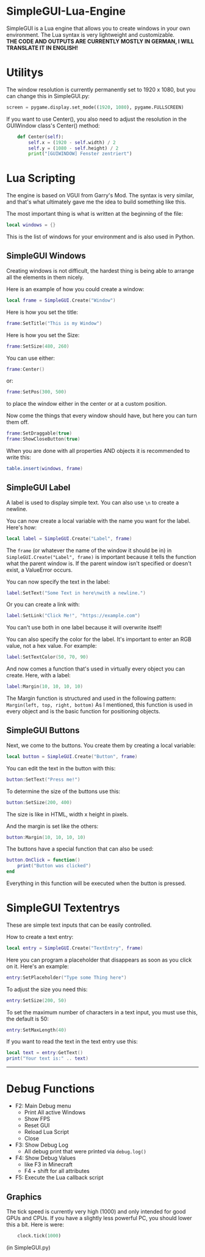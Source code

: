 # SimpleGUI-Lua-Engine
SimpleGUI is a Lua engine that allows you to create windows in your own environment. The Lua syntax is very lightweight and customizable. \
**THE CODE AND OUTPUTS ARE CURRENTLY MOSTLY IN GERMAN, I WILL TRANSLATE IT IN ENGLISH!**

# Utilitys
The window resolution is currently permanently set to 1920 x 1080, but you can change this in SimpleGUI.py:
````python
screen = pygame.display.set_mode((1920, 1080), pygame.FULLSCREEN)
````
 If you want to use Center(), you also need to adjust the resolution in the GUIWindow class's Center() method:
````python
    def Center(self):
        self.x = (1920 - self.width) / 2
        self.y = (1080 - self.height) / 2
        print("[GUIWINDOW] Fenster zentriert") 
````

# Lua Scripting
The engine is based on VGUI from Garry's Mod. The syntax is very similar, and that's what ultimately gave me the idea to build something like this.

The most important thing is what is written at the beginning of the file: 
````lua
local windows = {}
````
This is the list of windows for your environment and is also used in Python.

## SimpleGUI Windows
Creating windows is not difficult, the hardest thing is being able to arrange all the elements in them nicely.

Here is an example of how you could create a window:
````lua
local frame = SimpleGUI.Create("Window")
````

Here is how you set the title:
````lua
frame:SetTitle("This is my Window")
````

Here is how you set the Size:
````lua
frame:SetSize(480, 260)
````

You can use either:
````lua
frame:Center()
````
or:
````lua
frame:SetPos(300, 500)
````
to place the window either in the center or at a custom position.

Now come the things that every window should have, but here you can turn them off.
````lua
frame:SetDraggable(true)
frame:ShowCloseButton(true)
````

When you are done with all properties AND objects it is recommended to write this:
````lua
table.insert(windows, frame)
````

## SimpleGUI Label
A label is used to display simple text. You can also use ````\n```` to create a newline.

You can now create a local variable with the name you want for the label. Here's how:
````lua
local label = SimpleGUI.Create("Label", frame)
````
The ````frame```` (or whatever the name of the window it should be in) in ````SimpleGUI.Create("Label", frame)```` is important because it tells the function what the parent window is. If the parent window isn't specified or doesn't exist, a ValueError occurs.

You can now specify the text in the label:
````lua
label:SetText("Some Text in here\nwith a newline.")
````
Or you can create a link with:
````lua
label:SetLink("Click Me!", "https://example.com")
````
You can't use both in one label because it will overwrite itself! 

You can also specify the color for the label. It's important to enter an RGB value, not a hex value. For example:
````lua
label:SetTextColor(50, 70, 90)
````

And now comes a function that's used in virtually every object you can create. Here, with a label:
````lua
label:Margin(10, 10, 10, 10)
````

The Margin function is structured and used in the following pattern: ````Margin(left, top, right, bottom)````
As I mentioned, this function is used in every object and is the basic function for positioning objects.

## SimpleGUI Buttons
Next, we come to the buttons. You create them by creating a local variable:
````lua
local button = SimpleGUI.Create("Button", frame)
````

You can edit the text in the button with this:
````lua
button:SetText("Press me!")
````

To determine the size of the buttons use this:
````lua
button:SetSize(200, 400)
````
The size is like in HTML, width x height in pixels.

And the margin is set like the others:
````lua
button:Margin(10, 10, 10, 10)
````

The buttons have a special function that can also be used:
````lua
button.OnClick = function()
    print("Button was clicked")
end
````
Everything in this function will be executed when the button is pressed.

# SimpleGUI Textentrys
These are simple text inputs that can be easily controlled.

How to create a text entry:
````lua
local entry = SimpleGUI.Create("TextEntry", frame)
````

Here you can program a placeholder that disappears as soon as you click on it. Here's an example: 
````lua
entry:SetPlaceholder("Type some Thing here")
````

To adjust the size you need this:
````lua
entry:SetSize(200, 50)
````

To set the maximum number of characters in a text input, you must use this, the default is 50:
````lua
entry:SetMaxLength(40)
````

If you want to read the text in the text entry use this:
````lua
local text = entry:GetText()
print("Your text is:" .. text)
````

---
# Debug Functions
- F2: Main Debug menu
     - Print All active Windows
     - Show FPS
     - Reset GUI
     - Reload Lua Script
     - Close
- F3: Show Debug Log
     - All debug print that were printed via ````debug.log()````
- F4: Show Debug Values
     - like F3 in Minecraft
     - F4 + shift for all attributes
- F5: Execute the Lua callback script

## Graphics
The tick speed is currently very high (1000) and only intended for good GPUs and CPUs. If you have a slightly less powerful PC, you should lower this a bit. Here is were:
````python
    clock.tick(1000)
```` 
(in SimpleGUI.py) 
